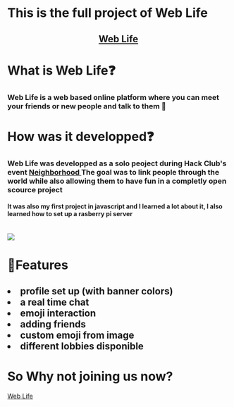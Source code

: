 # This is the full project of Web Life

<h2 align="center"><a href="https://web-life-client.vercel.app/templates/login.html">Web Life</a></h2>

# What is Web Life❓
<h3>Web Life is a web based online platform where you can meet your friends or new people and talk to them 💬<h3>

# How was it developped❓
<h3>Web Life was developped as a solo peoject during Hack Club's event <a href="https://neighborhood.hackclub.com"/> Neighborhood </a>
The goal was to link people through the world while also allowing them to have fun in a completly open scource project </h3>
<h4> It was also my first project in javascript and I learned a lot about it, I also learned how to set up a rasberry pi server</h4>
<br>
<img src="https://images.fillout.com/orgid-81/flowpublicid-2d6RsxRU3ius/widgetid-gHXJ/wLL8YM3u5TEHNwmmey7cHo/summer25.png?a=4hit9PajYRUKJJYwW78gvU">

# 💪Features
<h2>
  <li> profile set up (with banner colors) </li>
  <li> a real time chat </li>
  <li> emoji interaction </li>
  <li> adding friends </li>
  <li> custom emoji from image </li>
  <li> different lobbies disponible </li>
</h2>

# So Why not joining us now?
<a href="https://web-life-client.vercel.app/templates/login.html">Web Life</a>

